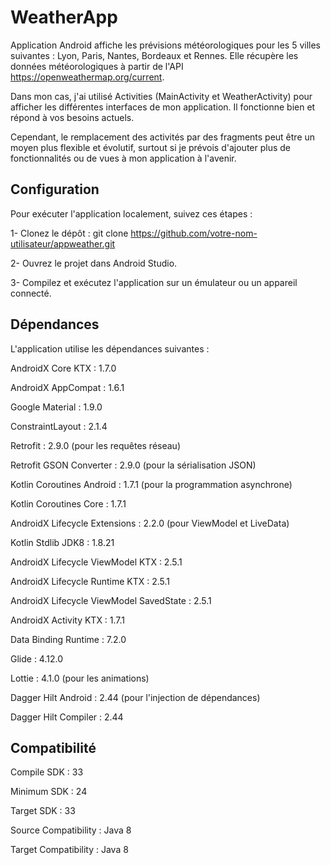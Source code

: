 # WeatherApp
Application Android affiche les prévisions météorologiques pour les 5 villes suivantes : Lyon, Paris, Nantes, Bordeaux et Rennes. Elle récupère les données météorologiques à partir de l'API https://openweathermap.org/current.

Dans mon cas, j'ai utilisé Activities (MainActivity et WeatherActivity) pour afficher les différentes interfaces de mon application. Il fonctionne bien et répond à vos besoins actuels.

Cependant, le remplacement des activités par des fragments peut être un moyen plus flexible et évolutif, surtout si je prévois d'ajouter plus de fonctionnalités ou de vues à mon application à l'avenir.

## Configuration
Pour exécuter l'application localement, suivez ces étapes :

1- Clonez le dépôt :
git clone https://github.com/votre-nom-utilisateur/appweather.git

2- Ouvrez le projet dans Android Studio.

3- Compilez et exécutez l'application sur un émulateur ou un appareil connecté.

## Dépendances
L'application utilise les dépendances suivantes :

AndroidX Core KTX : 1.7.0

AndroidX AppCompat : 1.6.1

Google Material : 1.9.0

ConstraintLayout : 2.1.4

Retrofit : 2.9.0 (pour les requêtes réseau)

Retrofit GSON Converter : 2.9.0 (pour la sérialisation JSON)

Kotlin Coroutines Android : 1.7.1 (pour la programmation asynchrone)

Kotlin Coroutines Core : 1.7.1

AndroidX Lifecycle Extensions : 2.2.0 (pour ViewModel et LiveData)

Kotlin Stdlib JDK8 : 1.8.21

AndroidX Lifecycle ViewModel KTX : 2.5.1

AndroidX Lifecycle Runtime KTX : 2.5.1

AndroidX Lifecycle ViewModel SavedState : 2.5.1

AndroidX Activity KTX : 1.7.1

Data Binding Runtime : 7.2.0

Glide : 4.12.0 

Lottie : 4.1.0 (pour les animations)

Dagger Hilt Android : 2.44 (pour l'injection de dépendances)

Dagger Hilt Compiler : 2.44

## Compatibilité

Compile SDK : 33

Minimum SDK : 24

Target SDK : 33

Source Compatibility : Java 8

Target Compatibility : Java 8
